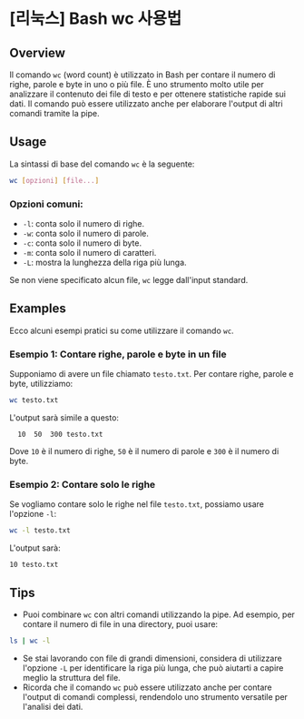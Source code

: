 # [리눅스] Bash wc 사용법

## Overview
Il comando `wc` (word count) è utilizzato in Bash per contare il numero di righe, parole e byte in uno o più file. È uno strumento molto utile per analizzare il contenuto dei file di testo e per ottenere statistiche rapide sui dati. Il comando può essere utilizzato anche per elaborare l'output di altri comandi tramite la pipe.

## Usage
La sintassi di base del comando `wc` è la seguente:

```bash
wc [opzioni] [file...]
```

### Opzioni comuni:
- `-l`: conta solo il numero di righe.
- `-w`: conta solo il numero di parole.
- `-c`: conta solo il numero di byte.
- `-m`: conta solo il numero di caratteri.
- `-L`: mostra la lunghezza della riga più lunga.

Se non viene specificato alcun file, `wc` legge dall'input standard.

## Examples
Ecco alcuni esempi pratici su come utilizzare il comando `wc`.

### Esempio 1: Contare righe, parole e byte in un file
Supponiamo di avere un file chiamato `testo.txt`. Per contare righe, parole e byte, utilizziamo:

```bash
wc testo.txt
```

L'output sarà simile a questo:

```
  10  50  300 testo.txt
```

Dove `10` è il numero di righe, `50` è il numero di parole e `300` è il numero di byte.

### Esempio 2: Contare solo le righe
Se vogliamo contare solo le righe nel file `testo.txt`, possiamo usare l'opzione `-l`:

```bash
wc -l testo.txt
```

L'output sarà:

```
10 testo.txt
```

## Tips
- Puoi combinare `wc` con altri comandi utilizzando la pipe. Ad esempio, per contare il numero di file in una directory, puoi usare:

```bash
ls | wc -l
```

- Se stai lavorando con file di grandi dimensioni, considera di utilizzare l'opzione `-L` per identificare la riga più lunga, che può aiutarti a capire meglio la struttura del file.
- Ricorda che il comando `wc` può essere utilizzato anche per contare l'output di comandi complessi, rendendolo uno strumento versatile per l'analisi dei dati.